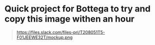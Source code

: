 # Quick project for Bottega to try and copy this image withen an hour

> https://files.slack.com/files-pri/T208051T5-F01JEEWE32T/mockup.png

